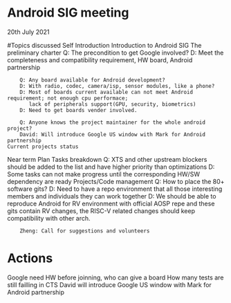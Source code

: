 # Android SIG meeting
20th July 2021

#Topics discussed
Self Introduction
Introduction to Android SIG
    The preliminary charter
        Q: The precondition to get Google involved?
        D: Meet the completeness and compatibility requirement, HW board, Android partnership

        Q: Any board available for Android development?
        D: With radio, codec, camera/isp, sensor modules, like a phone?
        D: Most of boards current available can not meet Android requirement; not enough cpu performace;
           lack of peripherals support(GPU, security, biometrics)
        D: Need to get boards vender involved.

        Q: Anyone knows the project maintainer for the whole android project?
        David: Will introduce Google US window with Mark for Android partnership
    Current projects status
Near term Plan
    Tasks breakdown
        Q: XTS and other upstream blockers should be added to the list and have higher priority than optimizations
        D: Some tasks can not make progress until the corresponding HW/SW dependency are ready
    Projects/Code management
        Q: How to place the 80+ software gits?
        D: Need to have a repo environment that all those interesting members and individuals they can work together
        D: We should be able to reproduce Android for RV environment with official AOSP repe and these gits contain
           RV changes, the RISC-V related changes should keep compatibility with other arch.

        Zheng: Call for suggestions and volunteers

# Actions
Google need HW before joinning, who can give a board
How many tests are still failling in CTS
David will introduce Google US window with Mark for Android partnership
